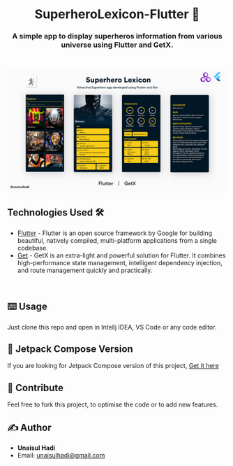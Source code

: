 <h1 align="center">SuperheroLexicon-Flutter 👋</h1>
<h3 align="center">A simple app to display superheros information from various universe using Flutter and GetX.</h3>

<br />

![App Cover](https://github.com/unaisulhadi/SuperheroLexicon-Flutter/blob/main/art/GitCoverFlutter.png?raw=true)

## Technologies Used 🛠
- [Flutter](https://flutter.dev/) - Flutter is an open source framework by Google for building beautiful, natively compiled, multi-platform applications from a single codebase.
- [Get](https://github.com/jonataslaw/getx) - GetX is an extra-light and powerful solution for Flutter. It combines high-performance state management, intelligent dependency injection, and route management quickly and practically.

<br />

## ⌨️ Usage

Just clone this repo and open in Intellj IDEA, VS Code or any code editor.
<br />

## 🚀 Jetpack Compose Version
If you are looking for Jetpack Compose version of this project, <a href="https://github.com/unaisulhadi/SuperheroLexicon">Get it here </a>

## 🍰  Contribute  

Feel free to fork this project, to optimise the code or to add new features. 
<br />
## ✍️ Author

* <b>Unaisul Hadi</b>
* Email: unaisulhadi@gmail.com
<br />
